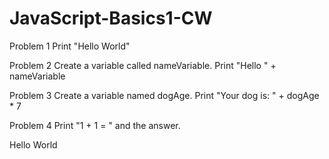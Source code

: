 # JavaScript-Basics1-CW

Problem 1
Print "Hello World"

Problem 2
Create a variable called nameVariable.
Print "Hello " + nameVariable

Problem 3
Create a variable named dogAge.
Print "Your dog is: " + dogAge * 7

Problem 4
Print "1 + 1 = " and the answer.


<!DOCTYPE html>
<html lang="en">
<head>
    <meta charset="UTF-8">
    <title>1-8-2019</title>
</head>
<body>
Hello World
<script>
    var nameVariable="Shoshard";
    console.log("Hello "+ nameVariable);
    var dogAge=13;
    console.log("Your dog is "+ dogAge*7);
    console.log("1+1="+2);
</script>
</body>
</html>
